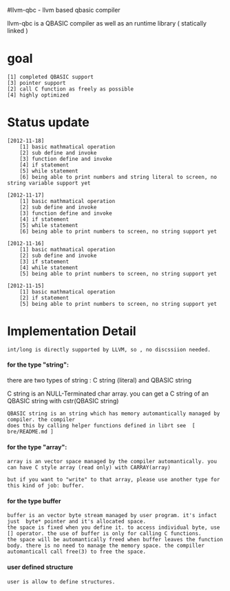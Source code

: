 #llvm-qbc - llvm based qbasic compiler

llvm-qbc is a QBASIC compiler as well as an runtime library ( statically linked )


# goal
	[1]	completed QBASIC support
	[3] pointer support
	[2]	call C function as freely as possible
	[4] highly optimized

# Status update
	[2012-11-18]
		[1] basic mathmatical operation
		[2] sub define and invoke
		[3] function define and invoke
		[4] if statement
		[5] while statement
		[6]	being able to print numbers and string literal to screen, no string variable support yet

	[2012-11-17]
		[1] basic mathmatical operation
		[2] sub define and invoke
		[3] function define and invoke
		[4] if statement
		[5] while statement
		[6]	being able to print numbers to screen, no string support yet

	[2012-11-16]
		[1] basic mathmatical operation
		[2] sub define and invoke
		[3] if statement
		[4] while statement
		[5]	being able to print numbers to screen, no string support yet

	[2012-11-15]
		[1] basic mathmatical operation
		[2] if statement
		[5]	being able to print numbers to screen, no string support yet


# Implementation Detail

	int/long is directly supported by LLVM, so , no discssiion needed.

####	for the type "string":

 there are two types of string :
		 C string (literal) and QBASIC string

C string is an NULL-Terminated char array. you can get a C string of an QBASIC string with
	cstr(QBASIC string)

	QBASIC string is an string which has memory automantically managed by compiler. the compiler
	does this by calling helper functions defined in librt see  [ bre/README.md ]

#### for the type "array":

	array is an vector space managed by the compiler automantically. you can have C style array (read only) with CARRAY(array) 

	but if you want to "write" to that array, please use another type for this kind of job: buffer.

#### for the type buffer

	buffer is an vector byte stream managed by user program. it's infact just  byte* pointer and it's allocated space.
	the space is fixed when you define it. to access individual byte, use [] operator. the use of buffer is only for calling C functions.
	the space will be automantically freed when buffer leaves the function body. there is no need to manage the memory space. the compiller automanticall call free(3) to free the space.

#### user defined structure

	user is allow to define structures. 
